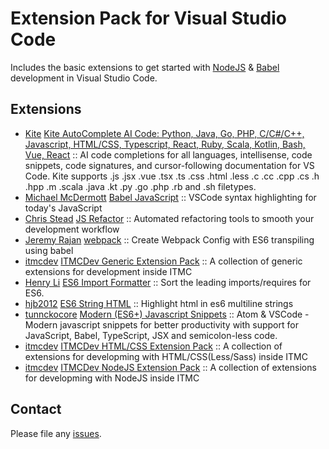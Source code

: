 # Extension Pack for Visual Studio Code

Includes the basic extensions to get started with [NodeJS](http://nodejs.com/) &amp; [Babel](https://babeljs.io/) development in Visual Studio Code.

## Extensions

<!-- +Extensions -->
* [Kite](https://marketplace.visualstudio.com/publishers/kiteco) [Kite AutoComplete AI Code: Python, Java, Go, PHP, C/C#/C++, Javascript, HTML/CSS, Typescript, React, Ruby, Scala, Kotlin, Bash, Vue, React](https://marketplace.visualstudio.com/items?itemName=kiteco.kite) :: AI code completions for all languages, intellisense, code snippets, code signatures, and cursor-following documentation for VS Code. Kite supports .js .jsx .vue .tsx .ts .css .html .less .c .cc .cpp .cs .h .hpp .m .scala .java .kt .py .go .php .rb and .sh filetypes.
* [Michael McDermott](https://marketplace.visualstudio.com/publishers/mgmcdermott) [Babel JavaScript](https://marketplace.visualstudio.com/items?itemName=mgmcdermott.vscode-language-babel) :: VSCode syntax highlighting for today's JavaScript
* [Chris Stead](https://marketplace.visualstudio.com/publishers/cmstead) [JS Refactor](https://marketplace.visualstudio.com/items?itemName=cmstead.jsrefactor) :: Automated refactoring tools to smooth your development workflow
* [Jeremy Rajan](https://marketplace.visualstudio.com/publishers/jeremyrajan) [webpack](https://marketplace.visualstudio.com/items?itemName=jeremyrajan.webpack) :: Create Webpack Config with ES6 transpiling using babel
* [itmcdev](https://marketplace.visualstudio.com/publishers/itmcdev) [ITMCDev Generic Extension Pack](https://marketplace.visualstudio.com/items?itemName=itmcdev.generic-extension-pack) :: A collection of generic extensions for development inside ITMC
* [Henry Li](https://marketplace.visualstudio.com/publishers/henry-li) [ES6 Import Formatter](https://marketplace.visualstudio.com/items?itemName=henry-li.vscode-import-formatter) :: Sort the leading imports/requires for ES6.
* [hjb2012](https://marketplace.visualstudio.com/publishers/hjb2012) [ES6 String HTML](https://marketplace.visualstudio.com/items?itemName=hjb2012.vscode-es6-string-html) :: Highlight html in es6 multiline strings
* [tunnckocore](https://marketplace.visualstudio.com/publishers/tunnckocore) [Modern (ES6+) Javascript Snippets](https://marketplace.visualstudio.com/items?itemName=tunnckocore.modern-javascript-snippets) :: Atom & VSCode - Modern javascript snippets for better productivity with support for JavaScript, Babel, TypeScript, JSX and semicolon-less code.
* [itmcdev](https://marketplace.visualstudio.com/publishers/itmcdev) [ITMCDev HTML/CSS Extension Pack](https://marketplace.visualstudio.com/items?itemName=itmcdev.html-extension-pack) :: A collection of extensions for developming with HTML/CSS(Less/Sass) inside ITMC
* [itmcdev](https://marketplace.visualstudio.com/publishers/itmcdev) [ITMCDev NodeJS Extension Pack](https://marketplace.visualstudio.com/items?itemName=itmcdev.node-extension-pack) :: A collection of extensions for developming with NodeJS inside ITMC
<!-- -Extensions -->

## Contact

Please file any [issues](https://github.com/itmcdev/vscode-extensions/issues).
